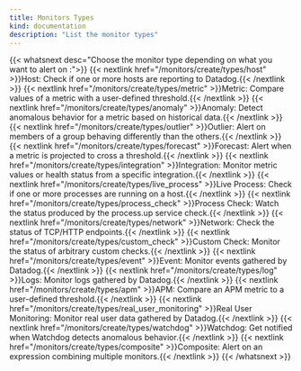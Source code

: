 ```yaml
---
title: Monitors Types
kind: documentation
description: "List the monitor types"
---
```


{{< whatsnext desc="Choose the monitor type depending on what you want to alert on :">}}
{{< nextlink href="/monitors/create/types/host" >}}Host: Check if one or more hosts are reporting to Datadog.{{< /nextlink >}}
{{< nextlink href="/monitors/create/types/metric" >}}Metric: Compare values of a metric with a user-defined threshold.{{< /nextlink >}}
{{< nextlink href="/monitors/create/types/anomaly" >}}Anomaly: Detect anomalous behavior for a metric based on historical data.{{< /nextlink >}}
{{< nextlink href="/monitors/create/types/outlier" >}}Outlier: Alert on members of a group behaving differently than the others.{{< /nextlink >}}
{{< nextlink href="/monitors/create/types/forecast" >}}Forecast: Alert when a metric is projected to cross a threshold.{{< /nextlink >}}
{{< nextlink href="/monitors/create/types/integration" >}}Integration: Monitor metric values or health status from a specific integration.{{< /nextlink >}}
{{< nextlink href="/monitors/create/types/live_process" >}}Live Process: Check if one or more processes are running on a host.{{< /nextlink >}}
{{< nextlink href="/monitors/create/types/process_check" >}}Process Check: Watch the status produced by the process.up service check.{{< /nextlink >}}
{{< nextlink href="/monitors/create/types/network" >}}Network: Check the status of TCP/HTTP endpoints.{{< /nextlink >}}
{{< nextlink href="/monitors/create/types/custom_check" >}}Custom Check: Monitor the status of arbitrary custom checks.{{< /nextlink >}}
{{< nextlink href="/monitors/create/types/event" >}}Event: Monitor events gathered by Datadog.{{< /nextlink >}}
{{< nextlink href="/monitors/create/types/log" >}}Logs: Monitor logs gathered by Datadog.{{< /nextlink >}}
{{< nextlink href="/monitors/create/types/apm" >}}APM: Compare an APM metric to a user-defined threshold.{{< /nextlink >}}
{{< nextlink href="/monitors/create/types/real_user_monitoring" >}}Real User Monitoring: Monitor real user data gathered by Datadog.{{< /nextlink >}}
{{< nextlink href="/monitors/create/types/watchdog" >}}Watchdog: Get notified when Watchdog detects anomalous behavior.{{< /nextlink >}}
{{< nextlink href="/monitors/create/types/composite" >}}Composite: Alert on an expression combining multiple monitors.{{< /nextlink >}}
 {{< /whatsnext >}}
